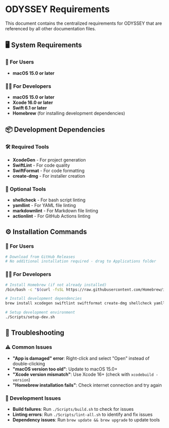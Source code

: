 # ODYSSEY Requirements

This document contains the centralized requirements for ODYSSEY that are referenced by all other documentation files.

## 🖥️ System Requirements

### 👥 For Users

- **macOS 15.0 or later**

### 👨‍💻 For Developers

- **macOS 15.0 or later**
- **Xcode 16.0 or later**
- **Swift 6.1 or later**
- **Homebrew** (for installing development dependencies)

## 📦 Development Dependencies

### 🛠️ Required Tools

- **XcodeGen** - For project generation
- **SwiftLint** - For code quality
- **SwiftFormat** - For code formatting
- **create-dmg** - For installer creation

### 🔧 Optional Tools

- **shellcheck** - For bash script linting
- **yamllint** - For YAML file linting
- **markdownlint** - For Markdown file linting
- **actionlint** - For GitHub Actions linting

## ⚙️ Installation Commands

### 👥 For Users

```bash
# Download from GitHub Releases
# No additional installation required - drag to Applications folder
```

### 👨‍💻 For Developers

```bash
# Install Homebrew (if not already installed)
/bin/bash -c "$(curl -fsSL https://raw.githubusercontent.com/Homebrew/install/HEAD/install.sh)"

# Install development dependencies
brew install xcodegen swiftlint swiftformat create-dmg shellcheck yamllint markdownlint actionlint

# Setup development environment
./Scripts/setup-dev.sh
```

## 🔧 Troubleshooting

### ⚠️ Common Issues

- **"App is damaged" error**: Right-click and select "Open" instead of double-clicking
- **"macOS version too old"**: Update to macOS 15.0+
- **"Xcode version mismatch"**: Use Xcode 16+ (check with `xcodebuild -version`)
- **"Homebrew installation fails"**: Check internet connection and try again

### 🔧 Development Issues

- **Build failures**: Run `./Scripts/build.sh` to check for issues
- **Linting errors**: Run `./Scripts/lint-all.sh` to identify and fix issues
- **Dependency issues**: Run `brew update && brew upgrade` to update tools
